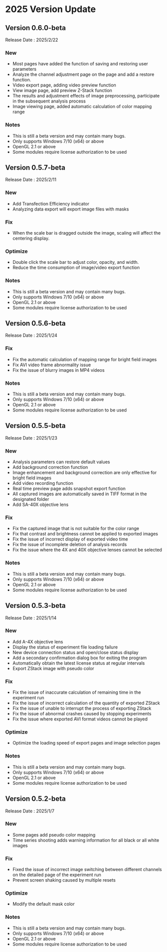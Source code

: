 # 2025 Version Update

## Version 0.6.0-beta

Release Date : 2025/2/22

### New
* Most pages have added the function of saving and restoring user parameters
* Analyze the channel adjustment page on the page and add a restore function.
* Video export page, adding video preview function
* View image page, add preview Z-Stack function
* The results and adjustment effects of image preprocessing, participate in the subsequent analysis process
* Image viewing page, added automatic calculation of color mapping range

### Notes
* This is still a beta version and may contain many bugs.
* Only supports Windows 7/10 (x64) or above  
* OpenGL 2.1 or above
* Some modules require license authorization to be used

## Version 0.5.7-beta

Release Date : 2025/2/11

### New
* Add Transfection Efficiency indicator
* Analyzing data export will export image files with masks


### Fix
* When the scale bar is dragged outside the image, scaling will affect the centering display.


### Optimize
* Double click the scale bar to adjust color, opacity, and width.
* Reduce the time consumption of image/video export function

### Notes
* This is still a beta version and may contain many bugs.
* Only supports Windows 7/10 (x64) or above  
* OpenGL 2.1 or above
* Some modules require license authorization to be used


## Version 0.5.6-beta

Release Date : 2025/1/24


### Fix
* Fix the automatic calculation of mapping range for bright field images
* Fix AVI video frame abnormality issue
* Fix the issue of blurry images in MP4 videos


### Notes
* This is still a beta version and may contain many bugs.
* Only supports Windows 7/10 (x64) or above  
* OpenGL 2.1 or above
* Some modules require license authorization to be used

## Version 0.5.5-beta

Release Date : 2025/1/23

### New
* Analysis parameters can restore default values
* Add background correction function
* Image enhancement and background correction are only effective for bright field images
* Add video recording function
* Real time preview page adds snapshot export function
* All captured images are automatically saved in TIFF format in the designated folder
* Add SA-40X objective lens


### Fix
* Fix the captured image that is not suitable for the color range
* Fix that contrast and brightness cannot be applied to exported images
* Fix the issue of incorrect display of exported video time
* Fix the issue of incomplete deletion of analysis records
* Fix the issue where the 4X and 40X objective lenses cannot be selected

### Notes
* This is still a beta version and may contain many bugs.
* Only supports Windows 7/10 (x64) or above  
* OpenGL 2.1 or above
* Some modules require license authorization to be used

## Version 0.5.3-beta

Release Date : 2025/1/14

### New
* Add A-4X objective lens
* Display the status of experiment file loading failure
* New device connection status and open/close status display
* Add a secondary confirmation dialog box for exiting the program
* Automatically obtain the latest license status at regular intervals
* Export ZStack image with pseudo color

### Fix
* Fix the issue of inaccurate calculation of remaining time in the experiment run
* Fix the issue of incorrect calculation of the quantity of exported ZStack
* Fix the issue of unable to interrupt the process of exporting ZStack
* Fix the issue of abnormal crashes caused by stopping experiments
* Fix the issue where exported AVI format videos cannot be played


### Optimize
* Optimize the loading speed of export pages and image selection pages


### Notes
* This is still a beta version and may contain many bugs.
* Only supports Windows 7/10 (x64) or above  
* OpenGL 2.1 or above
* Some modules require license authorization to be used



## Version 0.5.2-beta

Release Date : 2025/1/7

### New
* Some pages add pseudo color mapping
* Time series shooting adds warning information for all black or all white images

### Fix
* Fixed the issue of incorrect image switching between different channels on the detailed page of the experiment run
* Prevent screen shaking caused by multiple resets

### Optimize
* Modify the default mask color


### Notes
* This is still a beta version and may contain many bugs.
* Only supports Windows 7/10 (x64) or above  
* OpenGL 2.1 or above
* Some modules require license authorization to be used
